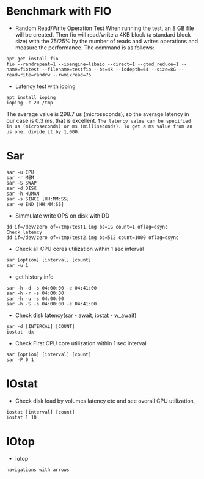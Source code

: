 # Benchmark with FIO
- Random Read/Write Operation Test
When running the test, an 8 GB file will be created. Then fio will read/write a 4KB block (a standard block size) with the 75/25% by the number of reads and writes operations and measure the performance. The command is as follows:
```
apt-get install fio
fio --randrepeat=1 --ioengine=libaio --direct=1 --gtod_reduce=1 --name=fiotest --filename=testfio --bs=4k --iodepth=64 --size=8G --readwrite=randrw --rwmixread=75
```

- Latency test with ioping
```
apt install ioping
ioping -c 20 /tmp
```
The average value is 298.7 us (microseconds), so the average latency in our case is 0.3 ms, that is excellent.
`The latency value can be specified in us (microseconds) or ms (milliseconds). To get a ms value from an us one, divide it by 1,000.`


# Sar
```
sar -u CPU
sar -r MEM
sar -S SWAP
sar -d DISK
sar -h HUMAN
sar -s SINCE [HH:MM:SS]
sar -e END [HH:MM:SS]
```
- Simmulate write OPS on disk with DD
```
dd if=/dev/zero of=/tmp/test1.img bs=1G count=1 oflag=dsync
Check latency
dd if=/dev/zero of=/tmp/test2.img bs=512 count=1000 oflag=dsync
```


- Check all CPU cores utilization within 1 sec interval
```
sar [option] [interval] [count]
sar -u 1 
```

- get history info
```
sar -h -d -s 04:00:00 -e 04:41:00
sar -h -r -s 04:00:00 
sar -h -u -s 04:00:00 
sar -h -S -s 04:00:00 -e 04:41:00
```

- Check disk latency(sar - await, iostat - w_await)
```
sar -d [INTERCAL] [COUNT] 
iostat -dx
```
- Check First CPU core utilization within 1 sec interval
```
sar [option] [interval] [count]
sar -P 0 1 
```

# IOstat
- Check disk load by volumes latency etc and see overall CPU utilization,
```
iostat [interval] [count]
iostat 1 10
```

# IOtop
- iotop 
```
navigations with arrows 
```

